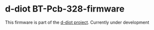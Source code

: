 # d-diot BT-Pcb-328-firmware

This firmware is part of the [d-diot project](https://www.d-diot.com).
Currently under development

